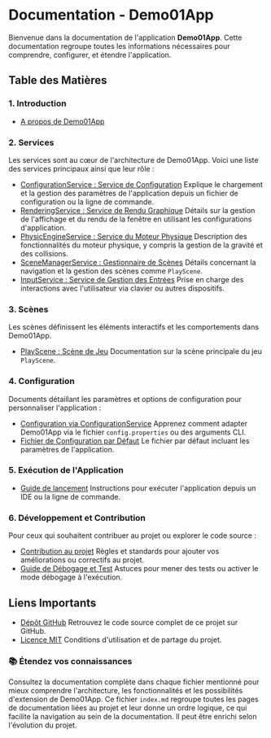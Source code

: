 # **Documentation - Demo01App**

Bienvenue dans la documentation de l'application **Demo01App**. Cette documentation regroupe toutes les informations
nécessaires pour comprendre, configurer, et étendre l'application.

## **Table des Matières**

### **1. Introduction**

- [A propos de Demo01App](00-introduction.md)

### **2. Services**

Les services sont au cœur de l'architecture de Demo01App. Voici une liste des services principaux ainsi que leur rôle :

- [ConfigurationService : Service de Configuration](03-configuration.md)
  Explique le chargement et la gestion des paramètres de l'application depuis un fichier de configuration ou la ligne de
  commande.
- [RenderingService : Service de Rendu Graphique](07-le-rendu-graphique.md)
  Détails sur la gestion de l'affichage et du rendu de la fenêtre en utilisant les configurations d'application.
- [PhysicEngineService : Service du Moteur Physique](05-le-moteur-physique.md)
  Description des fonctionnalités du moteur physique, y compris la gestion de la gravité et des collisions.
- [SceneManagerService : Gestionnaire de Scènes]()
  Détails concernant la navigation et la gestion des scènes comme `PlayScene`.
- [InputService : Service de Gestion des Entrées]()
  Prise en charge des interactions avec l'utilisateur via clavier ou autres dispositifs.

### **3. Scènes**

Les scènes définissent les éléments interactifs et les comportements dans Demo01App.

- [PlayScene : Scène de Jeu](docs/play-scene.md)
  Documentation sur la scène principale du jeu `PlayScene`.

### **4. Configuration**

Documents détaillant les paramètres et options de configuration pour personnaliser l'application :

- [Configuration via ConfigurationService](docs/03-configuration.md)
  Apprenez comment adapter Demo01App via le fichier `config.properties` ou des arguments CLI.
- [Fichier de Configuration par Défaut](../main/resources/config.properties)
  Le fichier par défaut incluant les paramètres de l'application.

### **5. Exécution de l'Application**

- [Guide de lancement](../../README.md)
  Instructions pour exécuter l'application depuis un IDE ou la ligne de commande.

### **6. Développement et Contribution**

Pour ceux qui souhaitent contribuer au projet ou explorer le code source :

- [Contribution au projet](../../contribution.md)
  Règles et standards pour ajouter vos améliorations ou correctifs au projet.
- [Guide de Débogage et Test](docs/debug-and-test.md)
  Astuces pour mener des tests ou activer le mode débogage à l'exécution.

## **Liens Importants**

- [Dépôt GitHub](https://github.com/mcgivrer/ECSDemo01)
  Retrouvez le code source complet de ce projet sur GitHub.
- [Licence MIT](../../LICENSE)
  Conditions d'utilisation et de partage du projet.

### **📚 Étendez vos connaissances**

Consultez la documentation complète dans chaque fichier mentionné pour mieux comprendre l'architecture, les
fonctionnalités et les possibilités d'extension de Demo01App.
Ce fichier `index.md` regroupe toutes les pages de documentation liées au projet et leur donne un ordre logique, ce qui
facilite la navigation au sein de la documentation. Il peut être enrichi selon l'évolution du projet.
